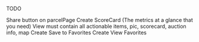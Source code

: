 TODO


Share button on parcelPage
Create ScoreCard (The metrics at a glance that you need)
View must contain all actionable items, pic, scorecard, auction info, map
Create Save to Favorites
Create View Favorites
